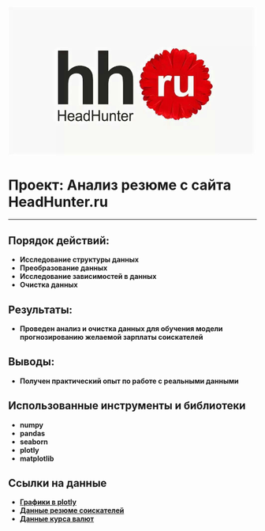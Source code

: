 ![hh](https://raw.githubusercontent.com/AndreyRysistov/DatasetsForPandas/main/hh%20label.jpg)

# **Проект: Анализ резюме с сайта HeadHunter.ru**
---
## **Порядок действий**:
* **Исследование структуры данных**
* **Преобразование данных**
* **Исследование зависимостей в данных**
* **Очистка данных**

## **Результаты:**

* **Проведен анализ и очистка данных для обучения модели прогнозированию желаемой зарплаты соискателей**


## **Выводы:**
* **Получен практический опыт по работе с реальными данными**



## **Использованные инструменты и библиотеки**
* **numpy** 
* **pandas** 
* **seaborn**
* **plotly**
* **matplotlib**

## **Ссылки на данные**
* **[Графики в plotly](https://nbviewer.org/github/JoWiry/Project-1/tree/master/html_plots/)**
* **[Данные резюме соискателей](https://cloud.mail.ru/public/hL3w/ao4LeyCBm)**
* **[Данные курса валют](https://cloud.mail.ru/public/oZQc/CmGt7HnuK)**